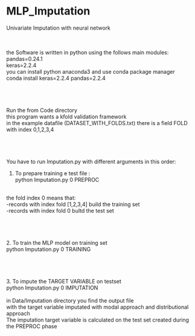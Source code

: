 # MLP_Imputation
Univariate Imputation with neural network

<br><br>
the Software is written in python using the follows main modules:<br>
pandas=0.24.1<br>
keras=2.2.4<br>
you can install python anaconda3 and use conda package manager<br>
conda install keras=2.2.4 pandas=2.2.4<br>
<br><br>
<br><br>
Run the from Code directory<br>
this program wants a kfold validation framework<br>
in the example datafile (DATASET_WITH_FOLDS.txt) there is a field FOLD with index 0,1,2,3,4<br>
<br><br>
<br><br>
You have to run Imputation.py with different arguments in this order:<br>
1. To prepare training e test file :<br>
python Imputation.py 0 PREPROC<br>
<br>
the fold index 0 means that:<br>
-records with index fold [1,2,3,4] build the training set<br>
-records with index fold 0 bultd the test set<br>
<br><br>
<br><br>
2. To train the MLP model on training set <br>
python Imputation.py 0 TRAINING<br>
<br><br>
<br><br>
3. To impute the TARGET VARIABLE on testset <br>
python Imputation.py 0 IMPUTATION<br>
<br>
in Data/Imputation directory you find the output file <br>
with the target variable imputated with modal approach and distributional approach<br>
The imputation target variable is calculated on the test set created during the PREPROC phase<br>


